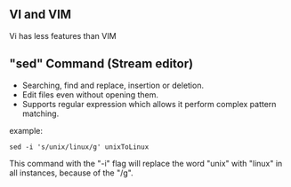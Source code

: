## VI and VIM
Vi has less features than VIM 

## "sed" Command (Stream editor)
- Searching, find and replace, insertion or deletion. 
- Edit files even without opening them.
- Supports regular expression which allows it perform complex pattern matching.

example:
```
sed -i 's/unix/linux/g' unixToLinux
```
This command with the "-i" flag will replace the word "unix" with "linux" in all instances, because of the "/g".  